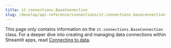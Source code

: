 ```yaml
---
title: st.connections.BaseConnection
slug: /develop/api-reference/connections/st.connections.baseconnection
---
```


<Tip>

This page only contains information on the `st.connections.BaseConnection` class. For a deeper dive into creating and managing data connections within Streamlit apps, read [Connecting to data](/develop/concepts/logical-design/connecting-to-data).

</Tip>

<Autofunction function="streamlit.connections.BaseConnection" oldName="streamlit.connections.ExperimentalBaseConnection" />

<Autofunction function="streamlit.connections.BaseConnection.reset" oldName="streamlit.connections.ExperimentalBaseConnection.reset" />
